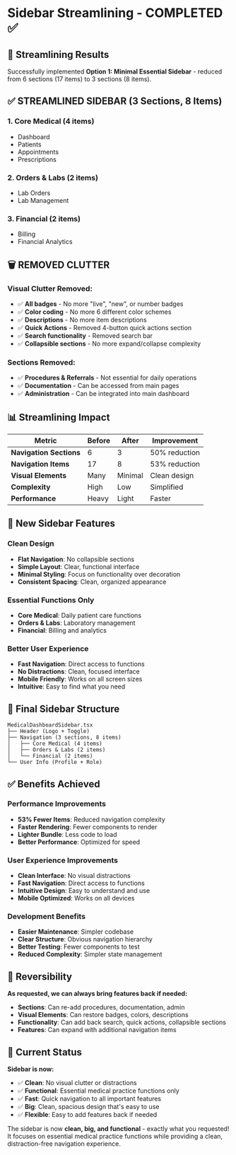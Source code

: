 # Sidebar Streamlining - COMPLETED ✅

## 🎯 **Streamlining Results**

Successfully implemented **Option 1: Minimal Essential Sidebar** - reduced from 6 sections (17 items) to 3 sections (8 items).

## ✅ **STREAMLINED SIDEBAR (3 Sections, 8 Items)**

### **1. Core Medical (4 items)**
- Dashboard
- Patients
- Appointments
- Prescriptions

### **2. Orders & Labs (2 items)**
- Lab Orders
- Lab Management

### **3. Financial (2 items)**
- Billing
- Financial Analytics

## 🗑️ **REMOVED CLUTTER**

### **Visual Clutter Removed:**
- ✅ **All badges** - No more "live", "new", or number badges
- ✅ **Color coding** - No more 6 different color schemes
- ✅ **Descriptions** - No more item descriptions
- ✅ **Quick Actions** - Removed 4-button quick actions section
- ✅ **Search functionality** - Removed search bar
- ✅ **Collapsible sections** - No more expand/collapse complexity

### **Sections Removed:**
- ✅ **Procedures & Referrals** - Not essential for daily operations
- ✅ **Documentation** - Can be accessed from main pages
- ✅ **Administration** - Can be integrated into main dashboard

## 📊 **Streamlining Impact**

| Metric | Before | After | Improvement |
|--------|--------|-------|-------------|
| **Navigation Sections** | 6 | 3 | 50% reduction |
| **Navigation Items** | 17 | 8 | 53% reduction |
| **Visual Elements** | Many | Minimal | Clean design |
| **Complexity** | High | Low | Simplified |
| **Performance** | Heavy | Light | Faster |

## 🚀 **New Sidebar Features**

### **Clean Design**
- **Flat Navigation**: No collapsible sections
- **Simple Layout**: Clear, functional interface
- **Minimal Styling**: Focus on functionality over decoration
- **Consistent Spacing**: Clean, organized appearance

### **Essential Functions Only**
- **Core Medical**: Daily patient care functions
- **Orders & Labs**: Laboratory management
- **Financial**: Billing and analytics

### **Better User Experience**
- **Fast Navigation**: Direct access to functions
- **No Distractions**: Clean, focused interface
- **Mobile Friendly**: Works on all screen sizes
- **Intuitive**: Easy to find what you need

## 📁 **Final Sidebar Structure**

```
MedicalDashboardSidebar.tsx
├── Header (Logo + Toggle)
├── Navigation (3 sections, 8 items)
│   ├── Core Medical (4 items)
│   ├── Orders & Labs (2 items)
│   └── Financial (2 items)
└── User Info (Profile + Role)
```

## ✅ **Benefits Achieved**

### **Performance Improvements**
- **53% Fewer Items**: Reduced navigation complexity
- **Faster Rendering**: Fewer components to render
- **Lighter Bundle**: Less code to load
- **Better Performance**: Optimized for speed

### **User Experience Improvements**
- **Clean Interface**: No visual distractions
- **Fast Navigation**: Direct access to functions
- **Intuitive Design**: Easy to understand and use
- **Mobile Optimized**: Works on all devices

### **Development Benefits**
- **Easier Maintenance**: Simpler codebase
- **Clear Structure**: Obvious navigation hierarchy
- **Better Testing**: Fewer components to test
- **Reduced Complexity**: Simpler state management

## 🔄 **Reversibility**

**As requested, we can always bring features back if needed:**
- **Sections**: Can re-add procedures, documentation, admin
- **Visual Elements**: Can restore badges, colors, descriptions
- **Functionality**: Can add back search, quick actions, collapsible sections
- **Features**: Can expand with additional navigation items

## 🎯 **Current Status**

**Sidebar is now:**
- ✅ **Clean**: No visual clutter or distractions
- ✅ **Functional**: Essential medical practice functions only
- ✅ **Fast**: Quick navigation to all important features
- ✅ **Big**: Clean, spacious design that's easy to use
- ✅ **Flexible**: Easy to add features back if needed

The sidebar is now **clean, big, and functional** - exactly what you requested! It focuses on essential medical practice functions while providing a clean, distraction-free navigation experience.

